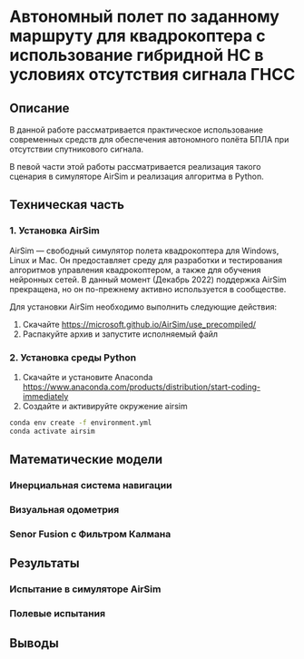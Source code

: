 # Автономный полет по заданному маршруту для квадрокоптера с использование гибридной НС в условиях отсутствия сигнала ГНСС

## Описание

В данной работе рассматривается практическое использование современных средств для обеспечения автономного полёта БПЛА при отсутствии спутникового сигнала.

В певой части этой работы рассматривается реализация такого сценария в симуляторе AirSim и реализация алгоритма в Python.

## Техническая часть

### 1. Установка AirSim

AirSim — свободный симулятор полета квадрокоптера для Windows, Linux и Mac. Он предоставляет среду для разработки и тестирования алгоритмов управления квадрокоптером, а также для обучения нейронных сетей. В данный момент (Декабрь 2022) поддержка AirSim прекращена, но он по-прежнему активно используется в сообществе.

Для установки AirSim необходимо выполнить следующие действия:

1. Скачайте https://microsoft.github.io/AirSim/use_precompiled/
2. Распакуйте архив и запустите исполняемый файл

### 2. Установка среды Python

1. Скачайте и установите Anaconda https://www.anaconda.com/products/distribution/start-coding-immediately
2. Создайте и активируйте окружение airsim

```bash
conda env create -f environment.yml
conda activate airsim
```

## Математические модели

### Инерциальная система навигации

### Визуальная одометрия

### Senor Fusion с Фильтром Калмана

## Результаты

### Испытание в симуляторе AirSim

### Полевые испытания

## Выводы
